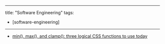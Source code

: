
---
title: "Software Engineering"
tags:
- [software-engineering]
---

- [min(), max(), and clamp(): three logical CSS functions to use today](https://web.dev/min-max-clamp/)
